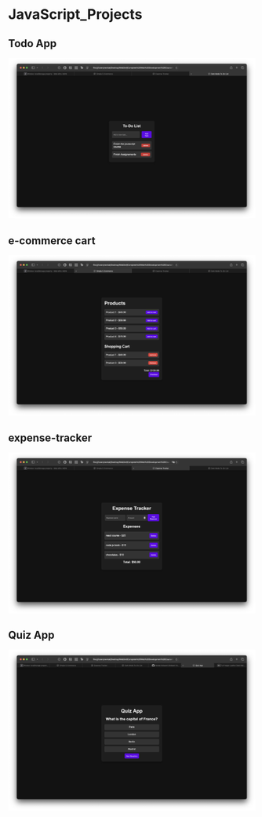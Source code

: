 # JavaScript_Projects

## Todo App

![todo app](image.png)

## e-commerce cart

![e-commerce cart](image-1.png)

## expense-tracker

![alt text](image2.png)

## Quiz App

![alt text](image-2.png)